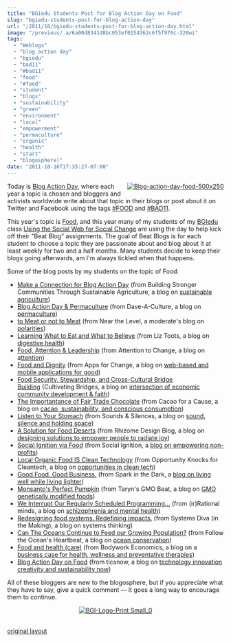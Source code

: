 ```yaml
---
title: "BGIedu Students Post for Blog Action Day on Food"
slug: "bgiedu-students-post-for-blog-action-day"
url: "/2011/10/bgiedu-students-post-for-blog-action-day.html"
image: "/previous/.a/6a00d8341d8bc053ef0154362c6f5f970c-320wi"
tags:
  - "Weblogs"
  - "blog action day"
  - "bgiedu"
  - "bad11"
  - "#bad11"
  - "food"
  - "#food"
  - "student"
  - "blogs"
  - "sustainability"
  - "green"
  - "environment"
  - "local"
  - "empowerment"
  - "permaculture"
  - "organic"
  - "health"
  - "start"
  - "blogosphere)"
date: "2011-10-16T17:35:27-07:00"
---
```

<p><a href="/previous/.a/6a00d8341d8bc053ef0154362c6f5f970c-pi" style="float: right;"><img alt="Blog-action-day-food-500x250" class="asset  asset-image at-xid-6a00d8341d8bc053ef0154362c6f5f970c" src="/previous/.a/6a00d8341d8bc053ef0154362c6f5f970c-320wi" style="margin: 0px 0px 5px 5px;" title="Blog-action-day-food-500x250" /></a>Today is <a href="http://blogactionday.org/" target="_self" title="Blog Action Day Website">Blog Action Day</a>, where each year a topic is chosen and bloggers and activists worldwide write about that topic in their blogs or post about it on Twitter and Facebook using the tags <a href="http://twitter.com/search/%23food" target="_self">#FOOD</a> and&#0160;<a href="http://twitter.com/search/%23bad11" target="_self">#BAD11</a>.</p>
<p>This year&#39;s topic is <a href="http://blogactionday.org/why-food/" target="_self" title="Blog Action Day — Why Food?">Food</a>, and this year many of my students of my <a href="http://www.bgi.edu" target="_self">BGIedu</a> class <a href="http://www.bgi.edu/voice-of-bgi/social-web-for-social-change/" target="_self">Using the Social Web for Social Change</a>&#0160;are using the day to help kick off their &quot;Beat Blog&quot; assignments. The goal of Beat Blogs is for each student to choose a topic they are passionate about and blog about it at least weekly for two and a half months. Many students decide to keep their blogs going afterwards, am I&#39;m always tickled when that happens.</p>
<p>Some of the blog posts by my students on the topic of Food:</p>
<ul>
<li><a href="http://localfoods-localeconomy.blogspot.com/2011/10/make-connection-for-blog-action-day.html" target="_self">Make a Connection for Blog Action Day</a> (from&#0160;Building Stronger Communities Through Sustainable Agriculture, a blog on <a href="http://localfoods-localeconomy.blogspot.com/2011/10/we-all-gotta-eat.html" target="_self">sustainable agriculture</a>)</li>
<li><a href="http://daveaculture.blogspot.com/2011/10/blog-action-day-permaculture-out-of.html" target="_self">Blog Action Day &amp; Permaculture</a>&#0160;(from Dave-A-Culture, a blog on <a href="http://daveaculture.blogspot.com/2011/10/permaculture-ancient-wisdom-modern.html" target="_self">permaculture</a>)</li>
<li><a href="http://nearthelevel.wordpress.com/2011/10/16/to-meat-or-not-to-meat/" target="_self">to Meat or not to Meat</a> (from Near the Level, a moderate&#39;s blog on <a href="http://nearthelevel.wordpress.com/2011/10/01/whats-in-store/" target="_self">polarities</a>)</li>
<li><a href="http://liztoots.blogspot.com/2011/10/learning-what-to-eat-and-what-to.html" target="_self">Learning What to Eat and What to Believe</a> (from Liz Toots, a blog on <a href="http://liztoots.blogspot.com/2011/10/first-little-nibble.html" target="_self">digestive health</a>)</li>
<li><a href="http://attentiontochange.com/2011/10/food-attention-and-leadership/" target="_self">Food, Attention &amp; Leadership</a> (from Attention to Change, a blog on a<a href="http://attentiontochange.com/2011/10/welcome/" target="_self">ttention</a>)</li>
<li><a href="http://appsforchange.blogspot.com/2011/10/food-and-dignity.html" target="_self">Food and Dignity</a>&#0160;(from Apps for Change, a blog on <a href="http://appsforchange.blogspot.com/" target="_self">web-based and mobile applications for good</a>)</li>
<li><a href="http://cultivatingbridges.wordpress.com/2011/10/16/blog-action-day-food-security-stewardship-and-cross-cultural-bridge-building/" target="_self">Food Security, Stewardship, and Cross-Cultural Bridge Building</a>&#0160;(Cultivating Bridges, a blog on <a href="http://cultivatingbridges.wordpress.com/2011/10/05/welcome-to-cultivating-bridges/" target="_self">intersection of economic community development &amp; faith</a>)</li>
<li><a href="http://cacaoforacause.wordpress.com/2011/10/16/blog-action-day-world-food-day-the-importance-of-fair-trade-chocolate-bad11/" target="_self">The Importantance of Fair Trade Chocolate</a> (from Cacao for a Cause, a blog on&#0160;<a href="http://cacaoforacause.wordpress.com/2011/10/05/hello-world/" target="_self">cacao, sustainability, and conscious consumption</a>)</li>
<li><a href="http://patrick-rost-sounds-and-silences.blogspot.com/2011/10/2011-10-16-listen-to-your-stomach.html" target="_self">Listen to Your Stomach</a> (from Sounds &amp; Silences, a blog on <a href="http://patrick-rost-sounds-and-silences.blogspot.com/2011/10/2011-10-09-mgt-566sx-week-3-beat.html" target="_self">sound, silence and holding space</a>)</li>
<li><a href="http://blog.ceurvorst.com/2011/10/16/blog-action-day-a-solution-for-food-deserts/" target="_self">A Solution for Food Deserts</a> (from Rhizome Design Blog, a blog on <a href="http://blog.ceurvorst.com/2011/10/11/social-web-learning-journal-post-1/" target="_self">designing solutions to empower people to radiate joy</a>)</li>
<li><a href="http://socialignition.blogspot.com/2011/10/social-ignition-via-food-blog-action.html" target="_self">Social Ignition via Food</a> (from Social Ignition, a <a href="http://socialignition.blogspot.com/2011/10/start-your-engines.html" target="_self">blog on empowering non-profits</a>)</li>
<li><a href="http://opportunityknocksforcleantech.blogspot.com/2011/10/local-organic-food-is-clean-technology.html" target="_self">Local Organic Food IS Clean Technology</a> (from Opportunity Knocks for Cleantech, a blog on <a href="http://opportunityknocksforcleantech.blogspot.com/2011/10/clean-energy-unreliable-subsidies.html" target="_self">opportunities in clean tech</a>)</li>
<li><a href="http://tamarasparkinthedark.blogspot.com/2011/10/blog-action-day-good-food-good-business.html" target="_self">Good Food. Good Business.</a> (from Spark in the Dark, a <a href="http://tamarasparkinthedark.blogspot.com/2011/10/welcome-to-spark-in-dark.html" target="_self">blog on living well while living lighter</a>)</li>
<li><a href="http://gmobeat.blogspot.com/2011/10/monsantos-perfect-pumpkin.html" target="_self">Monsanto&#39;s Perfect Pumpkin</a> (from Taryn&#39;s GMO Beat, a blog on <a href="http://gmobeat.blogspot.com/2011/10/stay-tuned.html" target="_self">GMO genetically modified foods</a>)</li>
<li><a href="http://irrational-minds.blogspot.com/2011/10/we-interrupt-our-regularly-scheduled.html" target="_self">We Interrupt Our Regularly Scheduled Programming...</a> (from (ir)Rational minds, a blog on <a href="http://irrational-minds.blogspot.com/2011/10/fitting.html" target="_self">schizophrenia and mental health</a>)</li>
<li><a href="http://systemsdiva.blogspot.com/2011/10/redesignin-food-systems-redefining.html" target="_self">Redesigning food systems. Redefining impacts.</a> (from Systems Diva (in the Making), a blog on systems thinking)</li>
<li><a href="http://oceanheartbeat.blogspot.com/2011/10/can-oceans-continue-to-feed-our-growing.html" target="_self">Can The Oceans Continue to Feed our Growing Population?</a> (from Follow the Ocean&#39;s Heartbeat, a blog on <a href="http://oceanheartbeat.blogspot.com/2011/10/listen-to-rhythm-of-ocean-its-calling.html" target="_self">ocean conservation</a>)</li>
<li><a href="http://bodyworkeconomics.wordpress.com/2011/10/17/food-and-health-care/" target="_self">Food and health (care)</a> (from&#0160;Bodywork Economics, a blog on a <a href="http://bodyworkeconomics.wordpress.com/2011/09/30/hello-world/" target="_self">business case for health, wellness and preventative therapies</a>)</li>
<li><a href="http://ticsnow.wordpress.com/" target="_self">Blog Action Day on Food</a> (from ticsnow, a blog on <a href="http://ticsnow.wordpress.com/2011/10/15/ticsnow-demystified/" target="_self">technology innovation creativity and sustainability now</a>)</li>
</ul>
<p>All of these bloggers are new to the blogosphere, but if you appreciate what they have to say, give a quick comment — it goes a long way to encourage them to continue.</p>
<p style="text-align: center;"><a href="/previous/.a/6a00d8341d8bc053ef01539258a42d970b-pi" style="display: inline;"><img alt="BGI-Logo-Print Small_0" border="0" class="asset  asset-image at-xid-6a00d8341d8bc053ef01539258a42d970b" src="/previous/.a/6a00d8341d8bc053ef01539258a42d970b-800wi" title="BGI-Logo-Print Small_0" /></a><br /><br /></p>
<ul>
</ul>
<p class="previous"><a href="/previous/2011/10/bgiedu-students-post-for-blog-action-day.html" rel="syndication nofollow" class="u-syndication" >original layout</a></p>
